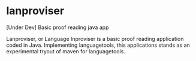 lanproviser
===========

[Under Dev] Basic proof reading java app

Lanproviser, or Language Inproviser is a basic proof reading application coded in Java.
Implementing languagetools, this applications stands as an experimental tryout of maven for languagetools.
